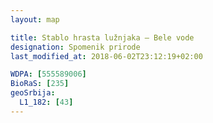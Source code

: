 ```yaml
---
layout: map

title: Stablo hrasta lužnjaka – Bele vode
designation: Spomenik prirode
last_modified_at: 2018-06-02T23:12:19+02:00

WDPA: [555589006]
BioRaS: [235]
geoSrbija:
  L1_182: [43]
---
```

